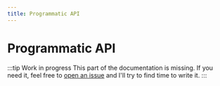 ```yaml
---
title: Programmatic API
---
```


# Programmatic API

:::tip Work in progress
This part of the documentation is missing. If you need it, feel free to [open an issue](https://github.com/preset/preset/issues/new) and I'll try to find time to write it.
:::
